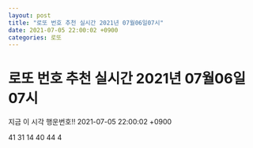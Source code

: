 ```yaml
---
layout: post
title: "로또 번호 추천 실시간 2021년 07월06일07시"
date: 2021-07-05 22:00:02 +0900
categories: 로또
---
```


# 로또 번호 추천 실시간 2021년 07월06일07시

지금 이 시각 행운번호!! 2021-07-05 22:00:02 +0900

 41  31  14  40  44  4 

